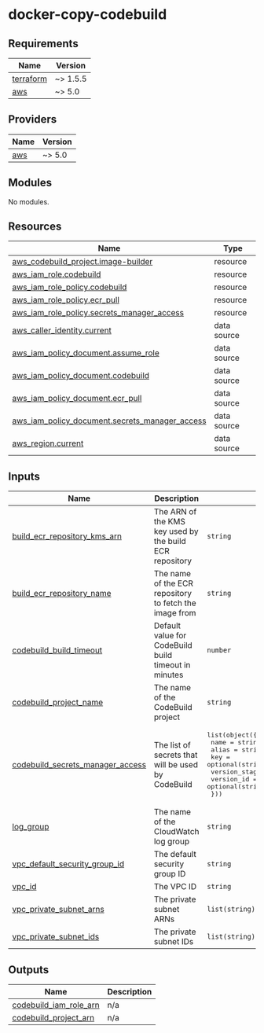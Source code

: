 # docker-copy-codebuild

<!-- BEGINNING OF PRE-COMMIT-TERRAFORM DOCS HOOK -->
## Requirements

| Name | Version |
|------|---------|
| <a name="requirement_terraform"></a> [terraform](#requirement\_terraform) | ~> 1.5.5 |
| <a name="requirement_aws"></a> [aws](#requirement\_aws) | ~> 5.0 |

## Providers

| Name | Version |
|------|---------|
| <a name="provider_aws"></a> [aws](#provider\_aws) | ~> 5.0 |

## Modules

No modules.

## Resources

| Name | Type |
|------|------|
| [aws_codebuild_project.image-builder](https://registry.terraform.io/providers/hashicorp/aws/latest/docs/resources/codebuild_project) | resource |
| [aws_iam_role.codebuild](https://registry.terraform.io/providers/hashicorp/aws/latest/docs/resources/iam_role) | resource |
| [aws_iam_role_policy.codebuild](https://registry.terraform.io/providers/hashicorp/aws/latest/docs/resources/iam_role_policy) | resource |
| [aws_iam_role_policy.ecr_pull](https://registry.terraform.io/providers/hashicorp/aws/latest/docs/resources/iam_role_policy) | resource |
| [aws_iam_role_policy.secrets_manager_access](https://registry.terraform.io/providers/hashicorp/aws/latest/docs/resources/iam_role_policy) | resource |
| [aws_caller_identity.current](https://registry.terraform.io/providers/hashicorp/aws/latest/docs/data-sources/caller_identity) | data source |
| [aws_iam_policy_document.assume_role](https://registry.terraform.io/providers/hashicorp/aws/latest/docs/data-sources/iam_policy_document) | data source |
| [aws_iam_policy_document.codebuild](https://registry.terraform.io/providers/hashicorp/aws/latest/docs/data-sources/iam_policy_document) | data source |
| [aws_iam_policy_document.ecr_pull](https://registry.terraform.io/providers/hashicorp/aws/latest/docs/data-sources/iam_policy_document) | data source |
| [aws_iam_policy_document.secrets_manager_access](https://registry.terraform.io/providers/hashicorp/aws/latest/docs/data-sources/iam_policy_document) | data source |
| [aws_region.current](https://registry.terraform.io/providers/hashicorp/aws/latest/docs/data-sources/region) | data source |

## Inputs

| Name | Description | Type | Default | Required |
|------|-------------|------|---------|:--------:|
| <a name="input_build_ecr_repository_kms_arn"></a> [build\_ecr\_repository\_kms\_arn](#input\_build\_ecr\_repository\_kms\_arn) | The ARN of the KMS key used by the build ECR repository | `string` | n/a | yes |
| <a name="input_build_ecr_repository_name"></a> [build\_ecr\_repository\_name](#input\_build\_ecr\_repository\_name) | The name of the ECR repository to fetch the image from | `string` | n/a | yes |
| <a name="input_codebuild_build_timeout"></a> [codebuild\_build\_timeout](#input\_codebuild\_build\_timeout) | Default value for CodeBuild build timeout in minutes | `number` | `45` | no |
| <a name="input_codebuild_project_name"></a> [codebuild\_project\_name](#input\_codebuild\_project\_name) | The name of the CodeBuild project | `string` | n/a | yes |
| <a name="input_codebuild_secrets_manager_access"></a> [codebuild\_secrets\_manager\_access](#input\_codebuild\_secrets\_manager\_access) | The list of secrets that will be used by CodeBuild | <pre>list(object({<br>    name          = string<br>    alias         = string<br>    key           = optional(string)<br>    version_stage = optional(string)<br>    version_id    = optional(string)<br>  }))</pre> | `[]` | no |
| <a name="input_log_group"></a> [log\_group](#input\_log\_group) | The name of the CloudWatch log group | `string` | n/a | yes |
| <a name="input_vpc_default_security_group_id"></a> [vpc\_default\_security\_group\_id](#input\_vpc\_default\_security\_group\_id) | The default security group ID | `string` | n/a | yes |
| <a name="input_vpc_id"></a> [vpc\_id](#input\_vpc\_id) | The VPC ID | `string` | n/a | yes |
| <a name="input_vpc_private_subnet_arns"></a> [vpc\_private\_subnet\_arns](#input\_vpc\_private\_subnet\_arns) | The private subnet ARNs | `list(string)` | n/a | yes |
| <a name="input_vpc_private_subnet_ids"></a> [vpc\_private\_subnet\_ids](#input\_vpc\_private\_subnet\_ids) | The private subnet IDs | `list(string)` | n/a | yes |

## Outputs

| Name | Description |
|------|-------------|
| <a name="output_codebuild_iam_role_arn"></a> [codebuild\_iam\_role\_arn](#output\_codebuild\_iam\_role\_arn) | n/a |
| <a name="output_codebuild_project_arn"></a> [codebuild\_project\_arn](#output\_codebuild\_project\_arn) | n/a |
<!-- END OF PRE-COMMIT-TERRAFORM DOCS HOOK -->
